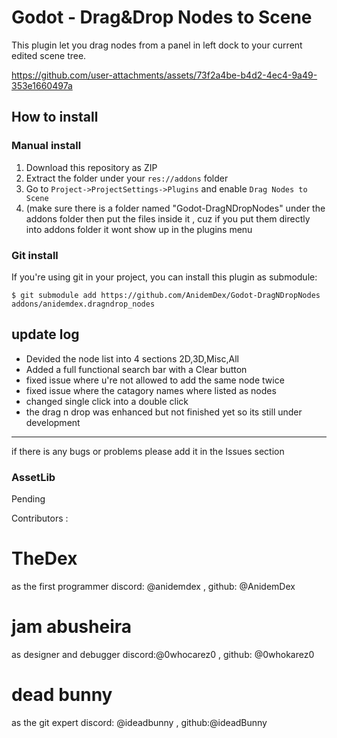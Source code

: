 # Godot - Drag&Drop Nodes to Scene

This plugin let you drag nodes from a panel in left dock to your current edited scene tree.

https://github.com/user-attachments/assets/73f2a4be-b4d2-4ec4-9a49-353e1660497a

## How to install
### Manual install
1. Download this repository as ZIP
2. Extract the folder under your `res://addons` folder
3. Go to `Project->ProjectSettings->Plugins` and enable `Drag Nodes to Scene`
4. (make sure there is a folder named "Godot-DragNDropNodes" under the addons folder then put the files inside it ,
cuz if you put them directly into addons folder it wont show up in the plugins menu 

### Git install
If you're using git in your project, you can install this plugin as submodule:
```shell
$ git submodule add https://github.com/AnidemDex/Godot-DragNDropNodes  addons/anidemdex.dragndrop_nodes
```

update log 
---------------------------
- Devided the node list into 4 sections 2D,3D,Misc,All 
- Added a full functional search bar with a Clear button 
- fixed issue where u're not allowed to add the same node twice 
- fixed issue where the catagory names where listed as nodes 
- changed single click into a double click 
- the drag n drop was enhanced but not finished yet so its still under development 
----------------------------

if there is any bugs or problems please add it in the Issues section 

### AssetLib
Pending

Contributors  :

# TheDex 
as the first programmer
discord: @anidemdex , github: @AnidemDex

# jam abusheira 
as designer and debugger 
discord:@0whocarez0 , github: @0whokarez0 

# dead bunny 
as the git expert 
discord: @ideadbunny , github:@ideadBunny

